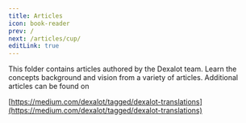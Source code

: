 ```yaml
---
title: Articles
icon: book-reader
prev: /
next: /articles/cup/
editLink: true
---
```


This folder contains articles authored by the Dexalot team.  Learn the concepts background and vision from a variety of articles.  Additional articles can be found on

[https://medium.com/dexalot/tagged/dexalot-translations](https://medium.com/dexalot/tagged/dexalot-translations)
